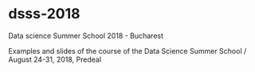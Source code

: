 # dsss-2018
Data science Summer School 2018 - Bucharest

Examples and slides of the course of the Data Science Summer School / August 24-31, 2018, Predeal
